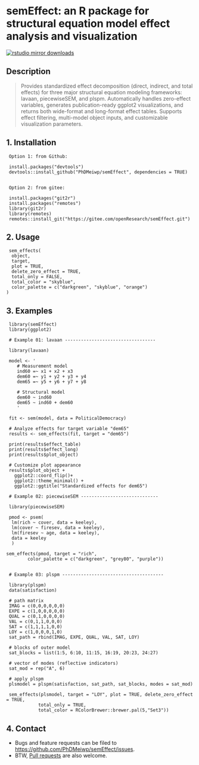 # semEffect: an R package for structural equation model effect analysis and visualization

[![rstudio mirror downloads](http://cranlogs.r-pkg.org/badges/grand-total/semEffect)](https://github.com/metacran/cranlogs.app)

## Description
    
> Provides standardized effect decomposition (direct, indirect, and total effects) for three major structural equation modeling frameworks: 
> lavaan, piecewiseSEM, and plspm. Automatically handles zero-effect variables, generates publication-ready ggplot2 visualizations, and returns 
> both wide-format and long-format effect tables. Supports effect filtering, multi-model object inputs, and customizable visualization parameters.

## 1. Installation

     Option 1: from Github:

	 install.packages("devtools")
	 devtools::install_github("PhDMeiwp/semEffect", dependencies = TRUE)

	 
	 Option 2: from gitee:

	 install.packages("git2r")
	 install.packages("remotes")
	 library(git2r)
	 library(remotes)
	 remotes::install_git("https://gitee.com/openResearch/semEffect.git")  



## 2. Usage

	 sem_effects(
	  object,
	  target,
	  plot = TRUE,
	  delete_zero_effect = TRUE,
	  total_only = FALSE,
	  total_color = "skyblue",
	  color_palette = c("darkgreen", "skyblue", "orange")
	)

	
## 3. Examples

	 library(semEffect)
	 library(ggplot2)

     # Example 01: lavaan ----------------------------------
	 
	 library(lavaan)
	 
	 model <- '
		# Measurement model
		ind60 =~ x1 + x2 + x3
		dem60 =~ y1 + y2 + y3 + y4
		dem65 =~ y5 + y6 + y7 + y8

		# Structural model
		dem60 ~ ind60
		dem65 ~ ind60 + dem60
		'
	
	 fit <- sem(model, data = PoliticalDemocracy)
	
	 # Analyze effects for target variable "dem65"
	 results <- sem_effects(fit, target = "dem65")

	 print(results$effect_table)
	 print(results$effect_long)
	 print(results$plot_object)

	 # Customize plot appearance
	 results$plot_object +
	   ggplot2::coord_flip()+
	   ggplot2::theme_minimal() +
	   ggplot2::ggtitle("Standardized effects for dem65")

	 # Example 02: piecewiseSEM -----------------------------

	 library(piecewiseSEM)
	 
	 pmod <- psem(
	  lm(rich ~ cover, data = keeley),
	  lm(cover ~ firesev, data = keeley),
	  lm(firesev ~ age, data = keeley),
	  data = keeley
	  )

	sem_effects(pmod, target = "rich",
			color_palette = c("darkgreen", "grey80", "purple"))
			
	 
	 # Example 03: plspm --------------------------------------

	 library(plspm)
	 data(satisfaction)

	 # path matrix
	 IMAG = c(0,0,0,0,0,0)
	 EXPE = c(1,0,0,0,0,0)
	 QUAL = c(0,1,0,0,0,0)
	 VAL = c(0,1,1,0,0,0)
	 SAT = c(1,1,1,1,0,0)
	 LOY = c(1,0,0,0,1,0)
	 sat_path = rbind(IMAG, EXPE, QUAL, VAL, SAT, LOY)

	 # blocks of outer model
	 sat_blocks = list(1:5, 6:10, 11:15, 16:19, 20:23, 24:27)

	 # vector of modes (reflective indicators)
	 sat_mod = rep("A", 6)

	 # apply plspm
	 plsmodel = plspm(satisfaction, sat_path, sat_blocks, modes = sat_mod)

	 sem_effects(plsmodel, target = "LOY", plot = TRUE, delete_zero_effect = TRUE,
				total_only = TRUE,
				total_color = RColorBrewer::brewer.pal(5,"Set3"))

## 4. Contact

- Bugs and feature requests can be filed to https://github.com/PhDMeiwp/semEffect/issues. 
- BTW, [Pull requests](https://github.com/PhDMeiwp/semEffect/pulls) are also welcome.
